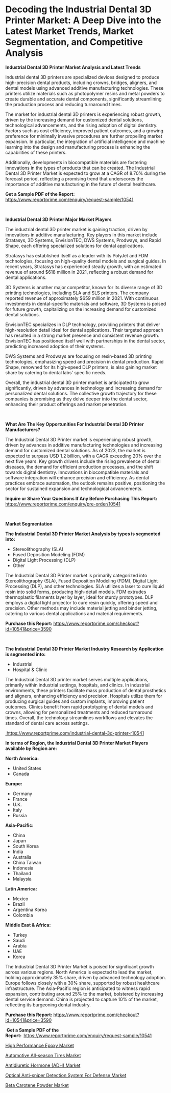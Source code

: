 <p><h1>Decoding the Industrial Dental 3D Printer Market: A Deep Dive into the Latest Market Trends, Market Segmentation, and Competitive Analysis</h1></p><p><strong>Industrial Dental 3D Printer Market Analysis and Latest Trends</strong></p>
<p><p>Industrial dental 3D printers are specialized devices designed to produce high-precision dental products, including crowns, bridges, aligners, and dental models using advanced additive manufacturing technologies. These printers utilize materials such as photopolymer resins and metal powders to create durable and accurate dental components, significantly streamlining the production process and reducing turnaround times.</p><p>The market for industrial dental 3D printers is experiencing robust growth, driven by the increasing demand for customized dental solutions, technological advancements, and the rising adoption of digital dentistry. Factors such as cost efficiency, improved patient outcomes, and a growing preference for minimally invasive procedures are further propelling market expansion. In particular, the integration of artificial intelligence and machine learning into the design and manufacturing process is enhancing the capabilities of these printers.</p><p>Additionally, developments in biocompatible materials are fostering innovations in the types of products that can be created. The Industrial Dental 3D Printer Market is expected to grow at a CAGR of 8.70% during the forecast period, reflecting a promising trend that underscores the importance of additive manufacturing in the future of dental healthcare.</p></p>
<p><strong>Get a Sample PDF of the Report:&nbsp;</strong> <a href="https://www.reportprime.com/enquiry/request-sample/10541">https://www.reportprime.com/enquiry/request-sample/10541</a></p>
<p>&nbsp;</p>
<p><strong>Industrial Dental 3D Printer Major Market Players</strong></p>
<p><p>The industrial dental 3D printer market is gaining traction, driven by innovations in additive manufacturing. Key players in this market include Stratasys, 3D Systems, EnvisionTEC, DWS Systems, Prodways, and Rapid Shape, each offering specialized solutions for dental applications.</p><p>Stratasys has established itself as a leader with its PolyJet and FDM technologies, focusing on high-quality dental models and surgical guides. In recent years, Stratasys has experienced steady growth, with an estimated revenue of around $618 million in 2021, reflecting a robust demand for dental applications.</p><p>3D Systems is another major competitor, known for its diverse range of 3D printing technologies, including SLA and SLS printers. The company reported revenue of approximately $659 million in 2021. With continuous investments in dental-specific materials and software, 3D Systems is poised for future growth, capitalizing on the increasing demand for customized dental solutions.</p><p>EnvisionTEC specializes in DLP technology, providing printers that deliver high-resolution detail ideal for dental applications. Their targeted approach has resulted in a strong market presence and consistent revenue growth. EnvisionTEC has positioned itself well with partnerships in the dental sector, predicting increased adoption of their systems.</p><p>DWS Systems and Prodways are focusing on resin-based 3D printing technologies, emphasizing speed and precision in dental production. Rapid Shape, renowned for its high-speed DLP printers, is also gaining market share by catering to dental labs' specific needs.</p><p>Overall, the industrial dental 3D printer market is anticipated to grow significantly, driven by advances in technology and increasing demand for personalized dental solutions. The collective growth trajectory for these companies is promising as they delve deeper into the dental sector, enhancing their product offerings and market penetration.</p></p>
<p>&nbsp;</p>
<p><strong>What Are The Key Opportunities For Industrial Dental 3D Printer Manufacturers?</strong></p>
<p><p>The Industrial Dental 3D Printer market is experiencing robust growth, driven by advances in additive manufacturing technologies and increasing demand for customized dental solutions. As of 2023, the market is expected to surpass USD 1.2 billion, with a CAGR exceeding 20% over the next five years. Key growth drivers include the rising prevalence of dental diseases, the demand for efficient production processes, and the shift towards digital dentistry. Innovations in biocompatible materials and software integration will enhance precision and efficiency. As dental practices embrace automation, the outlook remains positive, positioning the sector for sustained expansion and technological advancements.</p></p>
<p><strong>Inquire or Share Your Questions If Any Before Purchasing This Report:</strong> <a href="https://www.reportprime.com/enquiry/pre-order/10541">https://www.reportprime.com/enquiry/pre-order/10541</a></p>
<p>&nbsp;</p>
<p><strong>Market Segmentation</strong></p>
<p><strong>The Industrial Dental 3D Printer Market Analysis by types is segmented into:</strong></p>
<p><ul><li>Stereolithography (SLA)</li><li>Fused Deposition Modeling (FDM)</li><li>Digital Light Processing (DLP)</li><li>Other</li></ul></p>
<p><p>The Industrial Dental 3D Printer market is primarily categorized into Stereolithography (SLA), Fused Deposition Modeling (FDM), Digital Light Processing (DLP), and other technologies. SLA utilizes a laser to cure liquid resin into solid forms, producing high-detail models. FDM extrudes thermoplastic filaments layer by layer, ideal for sturdy prototypes. DLP employs a digital light projector to cure resin quickly, offering speed and precision. Other methods may include material jetting and binder jetting, catering to various dental applications and material requirements.</p></p>
<p><strong>Purchase this Report:&nbsp;</strong><a href="https://www.reportprime.com/checkout?id=10541&price=3590">https://www.reportprime.com/checkout?id=10541&price=3590</a></p>
<p>&nbsp;</p>
<p><strong>The Industrial Dental 3D Printer Market Industry Research by Application is segmented into:</strong></p>
<p><ul><li>Industrial</li><li>Hospital & Clinic</li></ul></p>
<p><p>The Industrial Dental 3D printer market serves multiple applications, primarily within industrial settings, hospitals, and clinics. In industrial environments, these printers facilitate mass production of dental prosthetics and aligners, enhancing efficiency and precision. Hospitals utilize them for producing surgical guides and custom implants, improving patient outcomes. Clinics benefit from rapid prototyping of dental models and crowns, allowing for personalized treatments and reduced turnaround times. Overall, the technology streamlines workflows and elevates the standard of dental care across settings.</p></p>
<p><a href="https://www.reportprime.com/industrial-dental-3d-printer-r10541">&nbsp;https://www.reportprime.com/industrial-dental-3d-printer-r10541</a></p>
<p><strong>In terms of Region, the Industrial Dental 3D Printer Market Players available by Region are:</strong></p>
<p>
    <p> <strong> North America: </strong>
        <ul>
            <li>United States</li>
            <li>Canada</li>
        </ul>
        </p> 
    <p> <strong> Europe: </strong>
        <ul>
            <li>Germany</li>
            <li>France</li>
            <li>U.K.</li>
            <li>Italy</li>
            <li>Russia</li>
        </ul>
        </p> 
    <p> <strong> Asia-Pacific: </strong>
        <ul>
            <li>China</li>
            <li>Japan</li>
            <li>South Korea</li>
            <li>India</li>
            <li>Australia</li>
            <li>China Taiwan</li>
            <li>Indonesia</li>
            <li>Thailand</li>
            <li>Malaysia</li>
        </ul>
        </p> 
    <p> <strong> Latin America: </strong>
        <ul>
            <li>Mexico</li>
            <li>Brazil</li>
            <li>Argentina Korea</li>
            <li>Colombia</li>
        </ul>
        </p> 
    <p> <strong> Middle East & Africa: </strong>
        <ul>
            <li>Turkey</li>
            <li>Saudi</li>
            <li>Arabia</li>
            <li>UAE</li>
            <li>Korea</li>
        </ul>
    </p>
    </p>
<p><p>The Industrial Dental 3D Printer Market is poised for significant growth across various regions. North America is expected to lead the market, holding approximately 35% share, driven by advanced technology adoption. Europe follows closely with a 30% share, supported by robust healthcare infrastructure. The Asia-Pacific region is anticipated to witness rapid expansion, contributing around 25% to the market, bolstered by increasing dental service demand. China is projected to capture 10% of the market, reflecting its burgeoning dental industry.</p></p>
<p><strong>Purchase this Report: </strong><a href="https://www.reportprime.com/checkout?id=10541&price=3590">https://www.reportprime.com/checkout?id=10541&price=3590</a></p>
<p>&nbsp;<strong>Get a Sample PDF of the Report:&nbsp;&nbsp;</strong><a href="https://www.reportprime.com/enquiry/request-sample/10541">https://www.reportprime.com/enquiry/request-sample/10541</a></p>
<p><strong></strong></p>
<p><p><a href="https://www.linkedin.com/pulse/emerging-market-trends-regional-analysis-high-performance-v1hec?trackingId=cKE2ihFbTWqUT1GDjnHbPQ%3D%3D">High Performance Epoxy Market</a></p><p><a href="https://medium.com/@laurenfernandez78/the-automotive-all-season-tires-market-is-experiencing-higher-than-anticipated-demand-compared-7403f6953dbe">Automotive All-season Tires Market</a></p><p><a href="https://medium.com/@laurenfernandez78/the-antidiuretic-hormone-adh-market-report-analyzes-important-operational-and-performance-data-1f630caf4260">Antidiuretic Hormone (ADH) Market</a></p><p><a href="https://issuu.com/reportprime-2/docs/optical-anti-sniper-detection-syste_bc83c533bba5bf">Optical Anti-sniper Detection System For Defense Market</a></p><p><a href="https://www.linkedin.com/pulse/future-innovation-global-beta-carotene-powder-market-growth-o9fee?trackingId=Dm1YuG4TTkKRmlybXbQqJQ%3D%3D">Beta Carotene Powder Market</a></p></p>